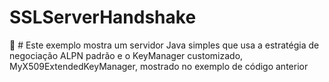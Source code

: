 # SSLServerHandshake
:star2: # Este exemplo mostra um servidor Java simples que usa a estratégia de negociação ALPN padrão e o KeyManager customizado, MyX509ExtendedKeyManager, mostrado no exemplo de código anterior
